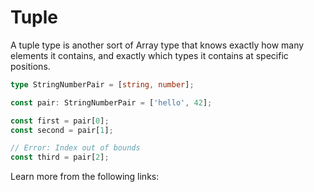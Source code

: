 # Tuple

A tuple type is another sort of Array type that knows exactly how many elements it contains, and exactly which types it contains at specific positions.

```typescript
type StringNumberPair = [string, number];

const pair: StringNumberPair = ['hello', 42];

const first = pair[0];
const second = pair[1];

// Error: Index out of bounds
const third = pair[2];
```

Learn more from the following links: